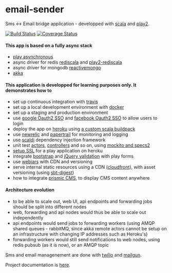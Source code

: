 email-sender
============

Sms <-> Email bridge application - developped with [scala](http://www.scala-lang.org/) and [play2](http://www.playframework.com/).


[![Build Status](https://travis-ci.org/yorrick/email-sender.svg?branch=27-doc)](https://travis-ci.org/yorrick/email-sender)
[![Coverage Status](https://coveralls.io/repos/yorrick/email-sender/badge.png?branch=27-doc)](https://coveralls.io/r/yorrick/email-sender?branch=27-doc)


#### This app is based on a fully async stack
 * [play asynchronous](http://www.playframework.com/documentation/2.3.x/ScalaAsync)
 * async driver for redis [rediscala](https://github.com/etaty/rediscala) and [play2-rediscala](https://github.com/yorrick/play2-rediscala)
 * async driver for mongodb [reactivemongo](http://reactivemongo.org/)
 * [akka](http://akka.io/)

#### This application is developped for learning purposes only. It demonstrates how to
 * set up continuous integration with [travis](https://travis-ci.org/)
 * set up a local development environment with [docker](http://www.docker.com/)
 * set up a staging and production environment
 * use [google Oauth2 SSO](https://developers.google.com/accounts/docs/OAuth2) and [facebook Oauth2 SSO](https://developers.facebook.com/docs/facebook-login/v2.1) to allow users to login
 * deploy the app on [heroku](https://www.heroku.com/) using [a custom scala buildpack](https://github.com/yorrick/heroku-buildpack-scala)
 * use [newrelic](http://newrelic.com/) and [papertrail](https://papertrailapp.com/) for monitoring and logging
 * use [scaldi](http://scaldi.org/) dependency injection framework
 * unit test [actors](http://doc.akka.io/docs/akka/2.3.3/scala/testing.html), [controllers](https://www.playframework.com/documentation/2.2.0/ScalaTest) and so on, using [mockito and specs2](https://code.google.com/p/specs/wiki/UsingMockito)
 * [setup SSL](https://github.com/yorrick/email-sender/wiki/SSL-setup) for a play application on heroku
 * integrate [bootstrap](http://getbootstrap.com/) and [jQuery validation](http://jqueryvalidation.org/) with play forms
 * use [webjars](http://www.webjars.org/) with CDN and versioning
 * serve internal static resources using a CDN ([cloudfront](http://aws.amazon.com/cloudfront/)), with asset versioning (using [sbt-digest](https://github.com/sbt/sbt-digest))
 * how to integrate [prismic CMS](https://prismic.io/), to display CMS content anywhere

#### Architecture evolution
 * to be able to scale out, web UI, api endpoints and forwarding jobs should be split into different nodes
 * web, forwarding and api nodes would thus be able to scale out independently
 * api endpoints would send jobs to forwarding workers (using AMQP shared queues - rabbitMQ, since akka remote actors cannot be setup
   on an infrastructure with changing IP addresses such as Heroku's)
 * forwarding workers would still send notifications to web nodes, using redis pubsub (as it is now), or an AMQP topic

Sms and email managenement are done with [twilio](https://www.twilio.com/) and [mailgun](https://mailgun.com/).

Project documentation is [here](https://github.com/yorrick/email-sender/wiki).

